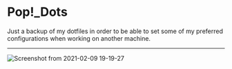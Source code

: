 # Pop!_Dots                                                                                

Just a backup of my dotfiles in order to be able to set some of my preferred configurations when working on another machine.

---

![Screenshot from 2021-02-09 19-19-27](https://user-images.githubusercontent.com/64110504/107451420-d909a680-6b0c-11eb-952f-3b8f3f570a66.png)
